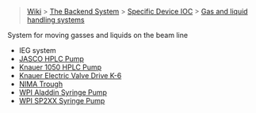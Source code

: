 > [Wiki](Home) > [The Backend System](The-Backend-System) > [Specific Device IOC](Specific-Device-IOC) > [Gas and liquid handling systems](Gas-And-Liquid-Handling-Systems)

System for moving gasses and liquids on the beam line

- IEG system
- [JASCO HPLC Pump](JASCO-PU--4180-HPLC-Pump)
- [Knauer 1050 HPLC Pump](Knauer-1050-HPLC-Pump)
- [Knauer Electric Valve Drive K-6](Knauer-k-6)
- [NIMA Trough](NIMA-Trough)
- [WPI Aladdin Syringe Pump](WPI-Aladdin-Syringe-Pump)
- [WPI SP2XX Syringe Pump](WPI-SP2XX-Syringe-Pump)



